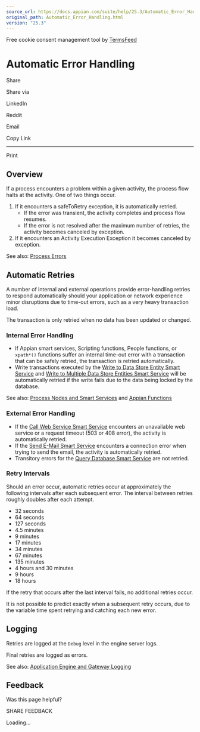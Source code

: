 ```yaml
---
source_url: https://docs.appian.com/suite/help/25.3/Automatic_Error_Handling.html
original_path: Automatic_Error_Handling.html
version: "25.3"
---
```


Free cookie consent management tool by [TermsFeed](https://www.termsfeed.com/)

# Automatic Error Handling

Share

Share via

LinkedIn

Reddit

Email

Copy Link

* * *

Print

## Overview

If a process encounters a problem within a given activity, the process flow halts at the activity. One of two things occur.

1.  If it encounters a safeToRetry exception, it is automatically retried.
    -   If the error was transient, the activity completes and process flow resumes.
    -   If the error is not resolved after the maximum number of retries, the activity becomes canceled by exception.
2.  If it encounters an Activity Execution Exception it becomes canceled by exception.

See also: [Process Errors](Process_Errors.html)

## Automatic Retries

A number of internal and external operations provide error-handling retries to respond automatically should your application or network experience minor disruptions due to time-out errors, such as a very heavy transaction load.

The transaction is only retried when no data has been updated or changed.

### Internal Error Handling

-   If Appian smart services, Scripting functions, People functions, or `xpath*()` functions suffer an internal time-out error with a transaction that can be safely retried, the transaction is retried automatically.
-   Write transactions executed by the [Write to Data Store Entity Smart Service](Write_to_Data_Store_Entity_Smart_Service.html) and [Write to Multiple Data Store Entities Smart Service](Write_to_Multiple_Data_Store_Entities_Smart_Service.html) will be automatically retried if the write fails due to the data being locked by the database.

See also: [Process Nodes and Smart Services](Smart_Services.html) and [Appian Functions](Appian_Functions.html)

### External Error Handling

-   If the [Call Web Service Smart Service](Call_Web_Service_Smart_Service.html) encounters an unavailable web service or a request timeout (503 or 408 error), the activity is automatically retried.
-   If the [Send E-Mail Smart Service](Send_Email_Smart_Service.html) encounters a connection error when trying to send the email, the activity is automatically retried.
-   Transitory errors for the [Query Database Smart Service](Query_Database_Smart_Service.html) are not retried.

### Retry Intervals

Should an error occur, automatic retries occur at approximately the following intervals after each subsequent error. The interval between retries roughly doubles after each attempt.

-   32 seconds
-   64 seconds
-   127 seconds
-   4.5 minutes
-   9 minutes
-   17 minutes
-   34 minutes
-   67 minutes
-   135 minutes
-   4 hours and 30 minutes
-   9 hours
-   18 hours

If the retry that occurs after the last interval fails, no additional retries occur.

It is not possible to predict exactly when a subsequent retry occurs, due to the variable time spent retrying and catching each new error.

## Logging

Retries are logged at the `Debug` level in the engine server logs.

Final retries are logged as errors.

See also: [Application Engine and Gateway Logging](Customizing_Application_Logging.html#application-engine-logging)

## Feedback

Was this page helpful?

SHARE FEEDBACK

Loading...